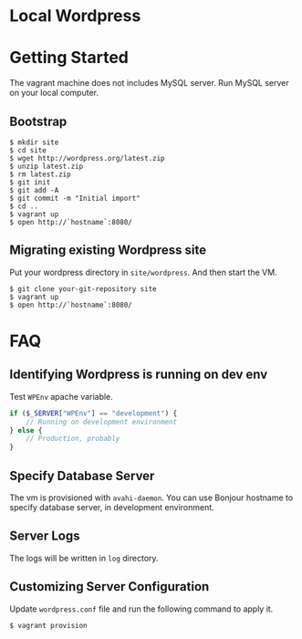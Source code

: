 # Local Wordpress

# Getting Started

The vagrant machine does not includes MySQL server. Run MySQL server on your local computer.

## Bootstrap

```
$ mkdir site
$ cd site
$ wget http://wordpress.org/latest.zip
$ unzip latest.zip
$ rm latest.zip
$ git init
$ git add -A
$ git commit -m "Initial import"
$ cd ..
$ vagrant up
$ open http://`hostname`:8080/
```

## Migrating existing Wordpress site

Put your wordpress directory in `site/wordpress`. And then start the VM.

```
$ git clone your-git-repository site
$ vagrant up
$ open http://`hostname`:8080/
```

# FAQ

## Identifying Wordpress is running on dev env

Test `WPEnv` apache variable.

```php
if ($_SERVER["WPEnv"] == "development") {
	// Running on development environment
} else {
	// Production, probably
}
```

## Specify Database Server

The vm is provisioned with `avahi-daemon`. You can use Bonjour hostname to specify database server, in development environment.

## Server Logs

The logs will be written in `log` directory.

## Customizing Server Configuration

Update `wordpress.conf` file and run the following command to apply it.

```
$ vagrant provision
```